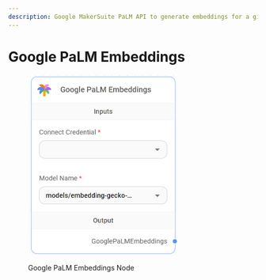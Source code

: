 ```yaml
---
description: Google MakerSuite PaLM API to generate embeddings for a given text.
---
```


# Google PaLM Embeddings

<figure><img src="../../../.gitbook/assets/image (3).png" alt="" width="304"><figcaption><p>Google PaLM Embeddings Node</p></figcaption></figure>
